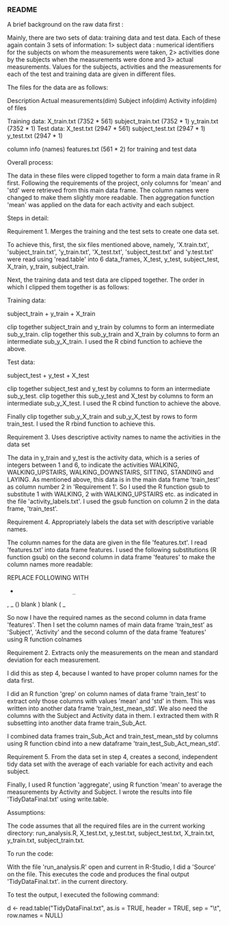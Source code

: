 
### README

A brief background  on the raw data first : 

Mainly, there are two sets of data: training data and test data. Each of these again contain 3 sets of information: 1> subject data :  numerical identifiers for the subjects on whom the measurements were taken, 2> activities done by the subjects when the measurements were done and 3> actual measurements.
Values for the subjects, activities and the measurements for each of the test and training data are given in different files.

The files for the data are as follows:

Description                   Actual measurements(dim)    Subject info(dim)               Activity info(dim)
of files

Training data:                X_train.txt (7352 * 561)    subject_train.txt (7352 * 1)    y_train.txt (7352 * 1)
Test data:                    X_test.txt (2947 * 561)     subject_test.txt (2947 * 1)     y_test.txt (2947 * 1)


column info (names)           features.txt (561 * 2)
for training and test data

Overall process: 

The data in these files were clipped together to form a main data frame in R first. Following the requirements of the project, only columns for 'mean' and 'std' were retrieved from this main data frame. The column names were changed to make them slightly more readable. Then aggregation function 'mean' was applied on the data for each activity and each subject.

Steps in detail:

Requirement 1. Merges the training and the test sets to create one data set.

To achieve this, first, the six files mentioned above, namely, 'X.train.txt', 'subject_train.txt', 'y_train.txt', 'X_test.txt', 'subject_test.txt' and 'y.test.txt' were read using 'read.table' into 6 data_frames, X_test, y_test, subject_test, X_train, y_train, subject_train.

Next, the training data and test data are clipped together. The order in which I clipped them together is as follows:

Training data: 

subject_train + y_train + X_train

clip together subject_train and y_train by columns to form an intermediate sub_y_train.
clip together this sub_y_train and X_train by columns to form an intermediate sub_y_X_train.
I used the R cbind function to achieve the above.

Test data:

subject_test + y_test + X_test

clip together subject_test and y_test by columns to form an intermediate sub_y_test.
clip together this sub_y_test and X_test by columns to form an intermediate sub_y_X_test.
I used the R cbind function to achieve the above.

Finally clip together sub_y_X_train and sub_y_X_test by rows to form train_test. I used the R rbind function to achieve this.

Requirement 3. Uses descriptive activity names to name the activities in the data set

The data in y_train and y_test is the activity data, which is a series of integers between 1 and 6, to indicate the activities WALKING, WALKING_UPSTAIRS, WALKING_DOWNSTAIRS, SITTING, STANDING and LAYING. As mentioned above, this data is in the main data frame 'train_test' as column number 2 in 'Requirement 1'.
So I used the R function gsub to substitute 1 with WALKING, 2 with WALKING_UPSTAIRS etc. as indicated in the file 'activity_labels.txt'. I used the gsub function on column 2 in the data frame, 'train_test'.

Requirement 4. Appropriately labels the data set with descriptive variable names. 

The column names for the data are given in the file 'features.txt'. I read 'features.txt' into data frame features. I used the following substitutions (R function gsub) on the second column in data frame 'features' to make the column names more readable:

REPLACE FOLLOWING       WITH

-                       _
,                       _
()                      blank
)                       blank
(                       _

So now I have the required names as the second column in data frame 'features'.
Then I set the column names of main data frame 'train_test' as 'Subject', 'Activity' and the second column of the data frame 'features' using R function colnames

Requirement 2. Extracts only the measurements on the mean and standard deviation for each measurement. 

I did this as step 4, because I wanted to have proper column names for the data first.

I did an R function 'grep' on column names of data frame 'train_test' to extract only those columns with values 'mean' and 'std' in them. This was written into another data frame 'train_test_mean_std'. We also need the columns with the Subject and Activity data in them. I extracted them with R subsetting into another data frame train_Sub_Act.

I combined data frames train_Sub_Act and train_test_mean_std by columns using R function cbind into a new dataframe 'train_test_Sub_Act_mean_std'.

Requirement 5. From the data set in step 4, creates a second, independent tidy data set with the average of each variable for each activity and each subject.

Finally, I used R function 'aggregate', using R function 'mean' to average the measurements by Activity and Subject. I wrote the results into file 'TidyDataFinal.txt' using write.table.

Assumptions:

The code assumes that all the required files are in the current working directory:
run_analysis.R, X_test.txt, y_test.txt, subject_test.txt, X_train.txt, y_train.txt, subject_train.txt.

To run the code:

With the file 'run_analysis.R' open and current in R-Studio, I did a 'Source' on the file. This executes the code and produces the final output 'TidyDataFinal.txt'. in the current directory.

To test the output, I executed the following command:

d <- read.table("TidyDataFinal.txt", as.is = TRUE, header = TRUE, sep = "\t", row.names = NULL)
















